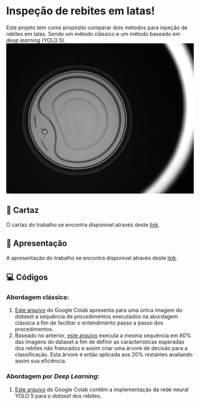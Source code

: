 
  

# Inspeção de rebites em latas!
Este projeto tem como propósito comparar dois métodos para inpeção de rebites em latas. Sendo um método clássico e um método baseado em *deep learning* (YOLO 5).
![Rebites](https://raw.githubusercontent.com/guipiveti/rivet_dataset/master/Original/Fraturadas/frat%20(22).bmp)

  
## :scroll: Cartaz
O cartaz do trabalho se encontra disponível através deste [link](Cartaz%20Visão%20Computacional.pdf).
## :movie_camera: Apresentação
A apresentação do trabalho se encontra disponível através deste [link](https://youtu.be/s0onHR5sB00).
## :computer: Códigos
### **Abordagem clássica:**

1. [Este arquivo](Notebooks/Basic_Rivet_Abordagem_Clássica.ipynb) do Google Colab apresenta para uma única imagem do *dataset* a sequência de procedimentos executados na abordagem clássica a fim de facilitar o entendimento passo a passo dos procedimentos.
2. Baseado no anterior, [este arquivo](Notebooks/Abordagem_Clássica_Com_Dataset_Completo.ipynb) executa a mesma sequência em 80% das imagens do dataset a fim de definir as características esperadas dos rebites não fraturados e assim criar uma árvore de decisão para a classificação. Esta árvore é então aplicada aos 20% restantes avaliando assim sua eficiência.
### **Abordagem por *Deep Learning*:**
1. [Este arquivo](Notebooks/YOLOv5_Custom_Training.ipynb) do Google Colab contêm a implementação da rede neural YOLO 5 para o *dataset* dos rebites.
